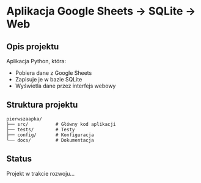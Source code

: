 # Aplikacja Google Sheets → SQLite → Web

## Opis projektu
Aplikacja Python, która:
- Pobiera dane z Google Sheets
- Zapisuje je w bazie SQLite
- Wyświetla dane przez interfejs webowy

## Struktura projektu
```
pierwszaapka/
├── src/          # Główny kod aplikacji
├── tests/        # Testy
├── config/       # Konfiguracja
└── docs/         # Dokumentacja
```

## Status
Projekt w trakcie rozwoju... 
